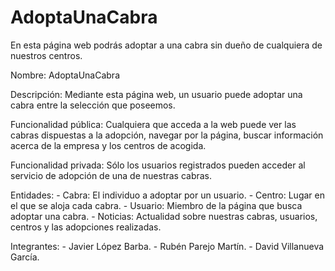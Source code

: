 # AdoptaUnaCabra
En esta página web podrás adoptar a una cabra sin dueño de cualquiera de nuestros centros.

Nombre: AdoptaUnaCabra

Descripción: Mediante esta página web, un usuario puede adoptar una cabra entre la selección que poseemos. 

Funcionalidad pública: Cualquiera que acceda a la web puede ver las cabras dispuestas a la adopción, navegar por la página, buscar información acerca de la empresa y los centros de acogida.

Funcionalidad privada: Sólo los usuarios registrados pueden acceder al servicio de adopción de una de nuestras cabras.
            
Entidades: 
            - Cabra: El individuo a adoptar por un usuario.
            - Centro: Lugar en el que se aloja cada cabra.
            - Usuario: Miembro de la página que busca adoptar una cabra.
	- Noticias: Actualidad sobre nuestras cabras, usuarios, centros y las adopciones realizadas.

Integrantes: 
           - Javier López Barba.
           - Rubén Parejo Martín.
           - David Villanueva García.
            
            
